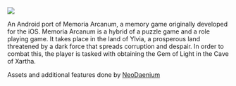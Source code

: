 <img src="https://i.imgur.com/ZAnowlo.png">

<p> An Android port of Memoria Arcanum, a memory game originally developed for the iOS. Memoria Arcanum is a hybrid of a puzzle game and a role playing game. It takes place in the land of Ylvia, a prosperous land threatened by a dark force that spreads corruption and despair. In order to combat this, the player is tasked with obtaining the Gem of Light in the Cave of Xartha. </p>

Assets and additional features done by <a href = "https://github.com/NeoDaenium">NeoDaenium</a>
